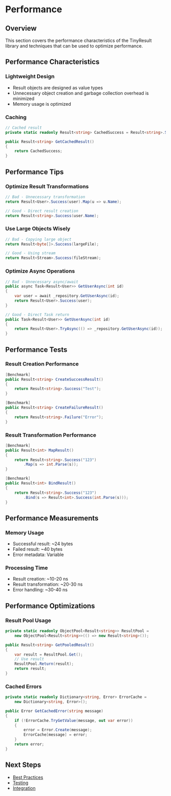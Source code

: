 # Performance

## Overview

This section covers the performance characteristics of the TinyResult library and techniques that can be used to optimize performance.

## Performance Characteristics

### Lightweight Design
- Result objects are designed as value types
- Unnecessary object creation and garbage collection overhead is minimized
- Memory usage is optimized

### Caching
```csharp
// Cached result
private static readonly Result<string> CachedSuccess = Result<string>.Success("Success");

public Result<string> GetCachedResult()
{
    return CachedSuccess;
}
```

## Performance Tips

### Optimize Result Transformations
```csharp
// Bad - Unnecessary transformation
return Result<User>.Success(user).Map(u => u.Name);

// Good - Direct result creation
return Result<string>.Success(user.Name);
```

### Use Large Objects Wisely
```csharp
// Bad - Copying large object
return Result<byte[]>.Success(largeFile);

// Good - Using stream
return Result<Stream>.Success(fileStream);
```

### Optimize Async Operations
```csharp
// Bad - Unnecessary async/await
public async Task<Result<User>> GetUserAsync(int id)
{
    var user = await _repository.GetUserAsync(id);
    return Result<User>.Success(user);
}

// Good - Direct Task return
public Task<Result<User>> GetUserAsync(int id)
{
    return Result<User>.TryAsync(() => _repository.GetUserAsync(id));
}
```

## Performance Tests

### Result Creation Performance
```csharp
[Benchmark]
public Result<string> CreateSuccessResult()
{
    return Result<string>.Success("Test");
}

[Benchmark]
public Result<string> CreateFailureResult()
{
    return Result<string>.Failure("Error");
}
```

### Result Transformation Performance
```csharp
[Benchmark]
public Result<int> MapResult()
{
    return Result<string>.Success("123")
        .Map(s => int.Parse(s));
}

[Benchmark]
public Result<int> BindResult()
{
    return Result<string>.Success("123")
        .Bind(s => Result<int>.Success(int.Parse(s)));
}
```

## Performance Measurements

### Memory Usage
- Successful result: ~24 bytes
- Failed result: ~40 bytes
- Error metadata: Variable

### Processing Time
- Result creation: ~10-20 ns
- Result transformation: ~20-30 ns
- Error handling: ~30-40 ns

## Performance Optimizations

### Result Pool Usage
```csharp
private static readonly ObjectPool<Result<string>> ResultPool = 
    new ObjectPool<Result<string>>(() => new Result<string>());

public Result<string> GetPooledResult()
{
    var result = ResultPool.Get();
    // Use result
    ResultPool.Return(result);
    return result;
}
```

### Cached Errors
```csharp
private static readonly Dictionary<string, Error> ErrorCache = 
    new Dictionary<string, Error>();

public Error GetCachedError(string message)
{
    if (!ErrorCache.TryGetValue(message, out var error))
    {
        error = Error.Create(message);
        ErrorCache[message] = error;
    }
    return error;
}
```

## Next Steps

- [Best Practices](best-practices.md)
- [Testing](testing.md)
- [Integration](integration.md) 